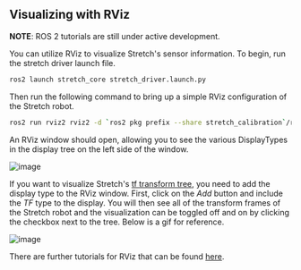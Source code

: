 ## Visualizing with RViz

**NOTE**: ROS 2 tutorials are still under active development. 

You can utilize RViz to visualize Stretch's sensor information. To begin, run the stretch driver launch file.

```bash
ros2 launch stretch_core stretch_driver.launch.py
```

Then run the following command to bring up a simple RViz configuration of the Stretch robot.
```bash
ros2 run rviz2 rviz2 -d `ros2 pkg prefix --share stretch_calibration`/rviz/stretch_simple_test.rviz
```
An RViz window should open, allowing you to see the various DisplayTypes in the display tree on the left side of the window.

![image](https://raw.githubusercontent.com/hello-robot/stretch_tutorials/ROS2/images/simple_rviz.png)

If you want to visualize Stretch's [tf transform tree](http://wiki.ros.org/rviz/DisplayTypes/TF), you need to add the display type to the RViz window. First, click on the *Add* button and include the *TF*  type to the display. You will then see all of the transform frames of the Stretch robot and the visualization can be toggled off and on by clicking the checkbox next to the tree. Below is a gif for reference.

![image](https://raw.githubusercontent.com/hello-robot/stretch_tutorials/ROS2/images/rviz_adding_tf.gif)

There are further tutorials for RViz that can be found [here](http://wiki.ros.org/rviz/Tutorials).
